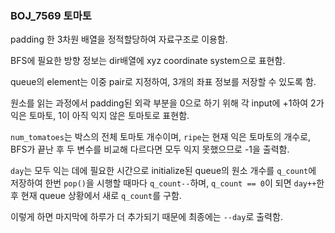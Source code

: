 ### BOJ_7569 토마토

padding 한 3차원 배열을 정적할당하여 자료구조로 이용함.

BFS에 필요한 방향 정보는 dir배열에 xyz coordinate system으로 표현함.

queue의 element는 이중 pair로 지정하여, 3개의 좌표 정보를 저장할 수 있도록 함.

원소를 읽는 과정에서 padding된 외곽 부분을 0으로 하기 위해 각 input에 +1하여 2가 익은 토마토, 1이 아직 익지 않은 토마토로 표현함.

`num_tomatoes`는 박스의 전체 토마토 개수이며, `ripe`는 현재 익은 토마토의 개수로, BFS가 끝난 후 두 변수를 비교해 다르다면 모두 익지 못했으므로 -1을 출력함.

`day`는 모두 익는 데에 필요한 시간으로 initialize된 queue의 원소 개수를 `q_count`에 저장하여 한번 `pop()`을 시행할 때마다 `q_count--`하며, `q_count == 0`이 되면 `day++`한 후 현재 queue 상황에서 새로 `q_count`를 구함.

이렇게 하면 마지막에 하루가 더 추가되기 때문에 최종에는 `--day`로 출력함.

